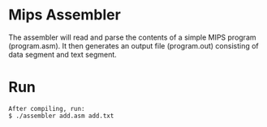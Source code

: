 Mips Assembler
==============
The assembler will read and parse the contents of a simple MIPS program (program.asm).
It then generates an output file (program.out) consisting of data segment and text segment.
# Run
    After compiling, run:
    $ ./assembler add.asm add.txt
